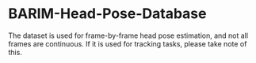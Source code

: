 # BARIM-Head-Pose-Database
The dataset is used for frame-by-frame head pose estimation, and not all frames are continuous. If it is used for tracking tasks, please take note of this.
